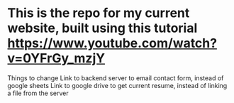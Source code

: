 # This is the repo for my current website, built using this tutorial https://www.youtube.com/watch?v=0YFrGy_mzjY

Things to change
Link to backend server to email contact form, instead of google sheets
Link to google drive to get current resume, instead of linking a file from the server

